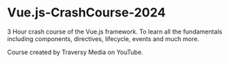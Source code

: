 # Vue.js-CrashCourse-2024
3 Hour crash course of the Vue.js framework. To learn all the fundamentals including components, directives, lifecycle, events and much more.

Course created by Traversy Media on YouTube.
